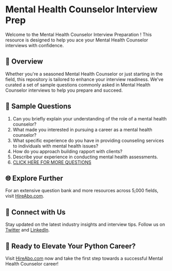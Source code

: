 # Mental Health Counselor Interview Prep

Welcome to the Mental Health Counselor Interview Preparation ! This resource is designed to help you ace your Mental Health Counselor interviews with confidence.

## 🚀 Overview

Whether you're a seasoned Mental Health Counselor or just starting in the field, this repository is tailored to enhance your interview readiness. We've curated a set of sample questions commonly asked in Mental Health Counselor interviews to help you prepare and succeed.

## 📝 Sample Questions

1. Can you briefly explain your understanding of the role of a mental health counselor?
2. What made you interested in pursuing a career as a mental health counselor?
3. What specific experience do you have in providing counseling services to individuals with mental health issues?
4. How do you approach building rapport with clients?
5. Describe your experience in conducting mental health assessments.
6. [CLICK HERE FOR MORE QUESTIONS](https://hireabo.com/job/7_1_23/Mental%20Health%20Counselor)

## 🌐 Explore Further

For an extensive question bank and more resources across 5,000 fields, visit [HireAbo.com](https://www.hireabo.com).

## 📱 Connect with Us

Stay updated on the latest industry insights and interview tips. Follow us on [Twitter](https://twitter.com/hireabo) and [LinkedIn](https://www.linkedin.com/in/hire-abo-3609972a8/).

## 🚀 Ready to Elevate Your Python Career?

Visit [HireAbo.com](https://www.hireabo.com) now and take the first step towards a successful Mental Health Counselor career!